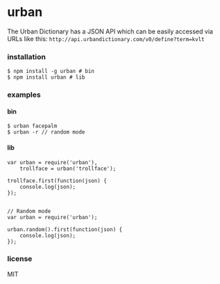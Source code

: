 # urban

The Urban Dictionary has a JSON API which can be easily accessed via URLs like this: `http://api.urbandictionary.com/v0/define?term=kvlt`

### installation

    $ npm install -g urban # bin
    $ npm install urban # lib

### examples

#### bin
    $ urban facepalm
    $ urban -r // random mode

#### lib
    var urban = require('urban'),
        trollface = urban('trollface');

    trollface.first(function(json) {
        console.log(json);
    });
    
    
    // Random mode
    var urban = require('urban');
    
    urban.random().first(function(json) {
        console.log(json);
    });
    

### license

MIT
